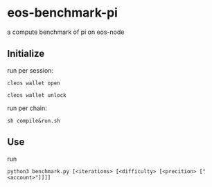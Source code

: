 # eos-benchmark-pi
a compute benchmark of pi on eos-node

## Initialize

run per session:

```cleos wallet open``` 

```cleos wallet unlock```

run per chain:

```sh compile&run.sh```

## Use

run 

```python3 benchmark.py [<iterations> [<difficulty> [<precition> ["<account>"]]]]```
